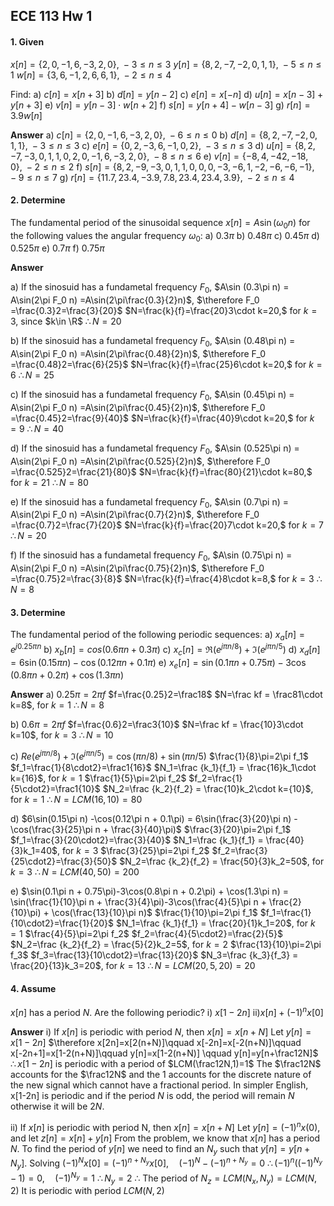 
## ECE 113 Hw 1

#### 1\. Given
$x[n]=\{2,0,-1,6,-3,2,0\}, \; -3 \le n \le 3$
$y[n]=\{8,2,-7,-2,0,1,1\}, \; -5 \le n \le 1$
$w[n]=\{3,6,-1,2,6,6,1\}, \; -2 \le n \le 4$
<br>
  
Find:
a) $c[n]=x[n+3]$
b) $d[n]=y[n-2]$
c) $e[n]=x[-n]$
d) $u[n]=x[n-3]+y[n+3]$
e) $v[n]=y[n-3]\cdot w[n+2]$
f) $s[n]=y[n+4]-w[n-3]$
g) $r[n]=3.9w[n]$

**Answer**
a) $c[n]=\{2,0,-1,6,-3,2,0\}, \; -6 \le n \le 0$
b) $d[n]=\{8,2,-7,-2,0,1,1\}, \; -3 \le n \le 3$
c) $e[n]=\{0,2,-3,6,-1,0,2\}, \; -3 \le n \le 3$
d) $u[n]=\{8,2,-7,-3,0,1,1,0,2,0,-1,6,-3,2,0\}, \; -8 \le n \le 6$
e) $v[n] = \{-8,4,-42,-18,0\}, \; -2 \le n \le 2$
f) $s[n] = \{8,2,-9,-3,0,1,1,0,0,0,-3,-6,1,-2,-6,-6,-1\}, \; -9 \le n \le 7$
g) $r[n] = \{11.7, 23.4, -3.9, 7.8, 23.4, 23.4, 3.9\}, \; -2 \le n \le 4$
  

#### 2\. Determine
The fundamental period of the sinusoidal sequence $x[n] = A\sin(\omega_0n)$ for the following values the angular frequency $\omega_0$:
a) $0.3\pi$
b) $0.48\pi$
c) $0.45\pi$
d) $0.525\pi$
e) $0.7\pi$
f) $0.75\pi$
  
**Answer**

a) If the sinosuid has a fundametal frequency $F_0$,
$A\sin (0.3\pi n) = A\sin(2\pi F_0 n) =A\sin(2\pi\frac{0.3}{2}n)$,
$\therefore F_0 =\frac{0.3}2=\frac{3}{20}$
$N=\frac{k}{f}=\frac{20}3\cdot k=20,$ for $k=3$, since $k\in \R$
$\therefore N=20$

b) If the sinosuid has a fundametal frequency $F_0$,
$A\sin (0.48\pi n) = A\sin(2\pi F_0 n) =A\sin(2\pi\frac{0.48}{2}n)$,
$\therefore F_0 =\frac{0.48}2=\frac{6}{25}$
$N=\frac{k}{f}=\frac{25}6\cdot k=20,$ for $k=6$
$\therefore N=25$

c) If the sinosuid has a fundametal frequency $F_0$,
$A\sin (0.45\pi n) = A\sin(2\pi F_0 n) =A\sin(2\pi\frac{0.45}{2}n)$,
$\therefore F_0 =\frac{0.45}2=\frac{9}{40}$
$N=\frac{k}{f}=\frac{40}9\cdot k=20,$ for $k=9$
$\therefore N=40$

d) If the sinosuid has a fundametal frequency $F_0$,
$A\sin (0.525\pi n) = A\sin(2\pi F_0 n) =A\sin(2\pi\frac{0.525}{2}n)$,
$\therefore F_0 =\frac{0.525}2=\frac{21}{80}$
$N=\frac{k}{f}=\frac{80}{21}\cdot k=80,$ for $k=21$
$\therefore N=80$

e) If the sinosuid has a fundametal frequency $F_0$,
$A\sin (0.7\pi n) = A\sin(2\pi F_0 n) =A\sin(2\pi\frac{0.7}{2}n)$,
$\therefore F_0 =\frac{0.7}2=\frac{7}{20}$
$N=\frac{k}{f}=\frac{20}7\cdot k=20,$ for $k=7$
$\therefore N=20$

f) If the sinosuid has a fundametal frequency $F_0$,
$A\sin (0.75\pi n) = A\sin(2\pi F_0 n) =A\sin(2\pi\frac{0.75}{2}n)$,
$\therefore F_0 =\frac{0.75}2=\frac{3}{8}$
$N=\frac{k}{f}=\frac{4}8\cdot k=8,$ for $k=3$
$\therefore N=8$

  

#### 3\. Determine
The fundamental period of the following periodic sequences:
a) $x_a[n] = e^{j 0.25\pi n}$
b) $x_b[n] = cos(0.6\pi n + 0.3\pi)$
c) $x_c[n] = \Re(e^{j \pi n/8}) + \Im(e^{j\pi n/5})$
d) $x_d[n]=6\sin(0.15\pi n) -\cos(0.12\pi n + 0.1\pi)$
e) $x_e[n]=\sin(0.1\pi n + 0.75\pi)-3\cos(0.8\pi n + 0.2\pi) + \cos(1.3\pi n)$

**Answer**
a) $0.25\pi=2\pi f$
$f=\frac{0.25}2=\frac18$
$N=\frac kf = \frac81\cdot k=8$, for $k=1$
$\therefore N=8$

b) $0.6\pi=2\pi f$
$f=\frac{0.6}2=\frac3{10}$
$N=\frac kf = \frac{10}3\cdot k=10$, for $k=3$
$\therefore N=10$

c) $Re(e^{j \pi n/8}) + \Im(e^{j\pi n/5}) = \cos(\pi n/8) + \sin(\pi n/5)$
$\frac{1}{8}\pi=2\pi f_1$
$f_1=\frac{1}{8\cdot2}=\frac1{16}$
$N_1=\frac {k_1}{f_1} = \frac{16}k_1\cdot k={16}$, for $k=1$
$\frac{1}{5}\pi=2\pi f_2$
$f_2=\frac{1}{5\cdot2}=\frac1{10}$
$N_2=\frac {k_2}{f_2} = \frac{10}k_2\cdot k={10}$, for $k=1$
$\therefore N=LCM(16,10)=80$

d) $6\sin(0.15\pi n) -\cos(0.12\pi n + 0.1\pi) = 6\sin(\frac{3}{20}\pi n) -\cos(\frac{3}{25}\pi n + \frac{3}{40}\pi)$
$\frac{3}{20}\pi=2\pi f_1$
$f_1=\frac{3}{20\cdot2}=\frac{3}{40}$
$N_1=\frac {k_1}{f_1} = \frac{40}{3}k_1=40$, for $k=3$
$\frac{3}{25}\pi=2\pi f_2$
$f_2=\frac{3}{25\cdot2}=\frac{3}{50}$
$N_2=\frac {k_2}{f_2} = \frac{50}{3}k_2=50$, for $k=3$
$\therefore N=LCM(40,50)=200$

e) $\sin(0.1\pi n + 0.75\pi)-3\cos(0.8\pi n + 0.2\pi) + \cos(1.3\pi n) = \sin(\frac{1}{10}\pi n + \frac{3}{4}\pi)-3\cos(\frac{4}{5}\pi n + \frac{2}{10}\pi) + \cos(\frac{13}{10}\pi n)$
$\frac{1}{10}\pi=2\pi f_1$
$f_1=\frac{1}{10\cdot2}=\frac{1}{20}$
$N_1=\frac {k_1}{f_1} = \frac{20}{1}k_1=20$, for $k=1$
$\frac{4}{5}\pi=2\pi f_2$
$f_2=\frac{4}{5\cdot2}=\frac{2}{5}$
$N_2=\frac {k_2}{f_2} = \frac{5}{2}k_2=5$, for $k=2$
$\frac{13}{10}\pi=2\pi f_3$
$f_3=\frac{13}{10\cdot2}=\frac{13}{20}$
$N_3=\frac {k_3}{f_3} = \frac{20}{13}k_3=20$, for $k=13$
$\therefore N=LCM(20,5,20)=20$

#### 4. Assume
$x[n]$ has a period $N$. Are the following periodic?
i) $x[1-2n]$
ii)$x[n]+(-1)^nx[0]$

**Answer**
i) If $x[n]$ is periodic with period $N$, then $x[n]=x[n+N]$
Let $y[n]=x[1-2n]$
$\therefore x[2n]=x[2(n+N)]\qquad x[-2n]=x[-2(n+N)]\qquad x[-2n+1]=x[1-2(n+N)]\qquad y[n]=x[1-2(n+N)] \qquad y[n]=y[n+\frac12N]$
$\therefore x[1-2n]$ is periodic with a period of $LCM(\frac12N,1)=1$
The $\frac12N$ accounts for the $\frac12N$ and the 1 accounts for the discrete nature of the new signal which cannot have a fractional period. In simpler English, x[1-2n] is periodic and if the period $N$ is odd, the period will remain $N$ otherwise it will be $2N$.

ii) If $x[n]$ is periodic with period N, then $x[n]=x[n+N]$
Let $y[n]=(-1)^nx(0)$, and let $z[n]=x[n]+y[n]$
From the problem, we know that $x[n]$ has a period $N$.
To find the period of $y[n]$ we need to find an $N_y$ such that $y[n]=y[n+N_y]$.
Solving $(-1)^Nx[0]=(-1)^{n+N_y}x[0],\quad (-1)^N-(-1)^{n+N_y}=0$
$\therefore(-1)^n((-1)^{N_y}-1)=0,\quad(-1)^{N_y}=1$
$\therefore N_y=2$
$\therefore$ The period of $N_z=LCM(N_x,N_y)=LCM(N,2)$
It is periodic with period $LCM(N,2)$	